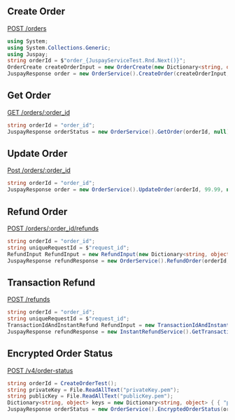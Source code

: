 ## Create Order
[POST /orders](https://developer.juspay.in/reference/create-order-1)
```cs
using System;
using System.Collections.Generic;
using Juspay;
string orderId = $"order_{JuspayServiceTest.Rnd.Next()}";
OrderCreate createOrderInput = new OrderCreate(new Dictionary<string, object> { {"order_id", $"{orderId}"},  {"amount", 10 } } );
JuspayResponse order = new OrderService().CreateOrder(createOrderInput, null);
```
## Get Order
[GET /orders/:order_id](https://developer.juspay.in/reference/get-order-status)
```cs
string orderId = "order_id";
JuspayResponse orderStatus = new OrderService().GetOrder(orderId, null);
```

## Update Order
[Post /orders/:order_id](https://developer.juspay.in/reference/update-order)
```cs
string orderId = "order_id";
JuspayResponse order = new OrderService().UpdateOrder(orderId, 99.99, null);
```
## Refund Order
[POST /orders/:order_id/refunds](https://developer.juspay.in/reference/refund-order)
```cs
string orderId = "order_id";
string uniqueRequestId = $"request_id";
RefundInput RefundInput = new RefundInput(new Dictionary<string, object> { { "order_id", orderId }, {"amount", 10 }, {"unique_request_id", uniqueRequestId } });
JuspayResponse refundResponse = new OrderService().RefundOrder(orderId, RefundInput, null);
```
## Transaction Refund
[POST /refunds](https://developer.juspay.in/reference/instant-refund)
```cs
string orderId = "order_id";
string uniqueRequestId = $"request_id";
TransactionIdAndInstantRefund RefundInput = new TransactionIdAndInstantRefund(new Dictionary<string, object> { { "order_id", orderId }, {"amount", 10 }, {"unique_request_id", uniqueRequestId }, { "order_type", "Juspay" }, {"refund_type", "STANDARD"} });
JuspayResponse refundResponse = new InstantRefundService().GetTransactionIdAndInstantRefund(RefundInput, null);
```

## Encrypted Order Status
[POST /v4/order-status](https://developer.juspay.in/reference/get-order-status)
```cs
string orderId = CreateOrderTest();
string privateKey = File.ReadAllText("privateKey.pem");
string publicKey = File.ReadAllText("publicKey.pem");
Dictionary<string, object> keys = new Dictionary<string, object> { { "privateKey", new Dictionary<string, object> { {"key", privateKey }, { "kid", "key id" } }}, { "publicKey", new Dictionary<string, object> { {"key", publicKey }, { "kid", "key id" } }}};
JuspayResponse orderStatus = new OrderService().EncryptedOrderStatus(orderId, new RequestOptions(null, null, null, null, new JuspayJWTRSA(keys)));
```